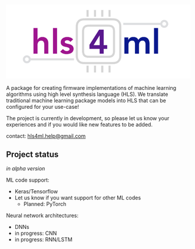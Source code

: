 <img src="img/logo.jpg" width="500" />

A package for creating firmware implementations of machine learning algorithms using high level synthesis language (HLS). We translate traditional machine learning package models into HLS that can be configured for your use-case!

The project is currently in development, so please let us know your experiences and if you would like new features to be added.

contact: [hls4ml.help@gmail.com](mailto:hls4ml.help@gmail.com)

## Project status

*in alpha version* 

ML code support: 
   * Keras/Tensorflow
   * Let us know if you want support for other ML codes
      * Planned: PyTorch  

Neural network architectures:
   * DNNs 
   * in progress: CNN
   * in progress: RNN/LSTM

